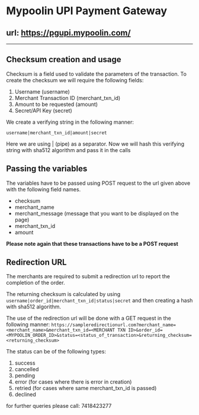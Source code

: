 # Mypoolin UPI Payment Gateway

## url: https://pgupi.mypoolin.com/


***

## Checksum creation and usage

Checksum is a field used to validate the parameters of the transaction.
To create the checksum we will require the following fields:

1. Username (username)
2. Merchant Transaction ID (merchant_txn_id)
3. Amount to be requested (amount)
4. Secret/API Key (secret)

We create a verifying string in the following manner:

```
username|merchant_txn_id|amount|secret
```

Here we are using | (pipe) as a separator. Now we will hash this verifying string with sha512 algorithm
and pass it in the calls

## Passing the variables

The variables have to be passed using POST request to the url given above with the following field names.
* checksum
* merchant_name
* merchant_message (message that you want to be displayed on the page)
* merchant_txn_id
* amount

**Please note again that these transactions have to be a POST request**

## Redirection URL

The merchants are required to submit a redirection url to report the completion of the order.

The returning checksum is calculated by using ```username|order_id|merchant_txn_id|status|secret``` and then creating a hash with sha512 algorithm.

The use of the redirection url will be done with a GET request in the following manner:
```https://sampleredirectionurl.com?merchant_name=<merchant_name>&merchant_txn_id=<MERCHANT TXN ID>&order_id=<MYPOOLIN_ORDER_ID>&status=<status_of_transaction>&returning_checksum=<returning_checksum>```


The status can be of the following types:
1. success
2. cancelled
3. pending
4. error (for cases where there is error in creation)
5. retried (for cases where same merchant_txn_id is passed)
6. declined

for further queries please call: 7418423277



